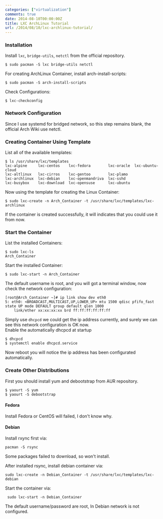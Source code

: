 ```yaml
---
categories: ["virtualization"]
comments: true
date: 2014-08-10T00:00:00Z
title: LXC ArchLinux Tutorial
url: /2014/08/10/lxc-archlinux-tutorial/
---
```


### Installation
Install `lxc`, `bridge-utils`, `netctl` from the official repository.     

```
$ sudo pacman -S lxc bridge-utils netctl

```
For creating ArchLinux Container, install arch-install-scripts:    

```
$ sudo pacman -S arch-install-scripts

```
Check Configurations:    

```
$ lxc-checkconfig

```
### Network Configuration
Since I use systemd for bridged network, so this step remains blank, the official Arch Wiki use netctl.    
### Creating Container Using Template
List all of the available templates:   

```
$ ls /usr/share/lxc/templates 
lxc-alpine     lxc-centos    lxc-fedora        lxc-oracle  lxc-ubuntu-cloud
lxc-altlinux   lxc-cirros    lxc-gentoo        lxc-plamo
lxc-archlinux  lxc-debian    lxc-openmandriva  lxc-sshd
lxc-busybox    lxc-download  lxc-opensuse      lxc-ubuntu

```
Now using the template for creating the Linux Container:    

```
$ sudo lxc-create -n Arch_Container -t /usr/share/lxc/templates/lxc-archlinux

```
If the container is created successfully, it will indicates that you could use it from now.    
### Start the Container
List the installed Containers:    

```
$ sudo lxc-ls
Arch_Container  

```
Start the installed Container: 

```
$ sudo lxc-start -n Arch_Container

```
The default username is root, and you will got a terminal window, now check the network configuration:   

```
[root@Arch_Container ~]# ip link show dev eth0
5: eth0: <BROADCAST,MULTICAST,UP,LOWER_UP> mtu 1500 qdisc pfifo_fast state UP mode DEFAULT group default qlen 1000
    link/ether xx:xx:xx:xx brd ff:ff:ff:ff:ff:ff

```
Simply use `dhcpcd` we could get the ip address currently, and surely we can see this network configuration is OK now.    
Enable the automatically dhcpcd at startup    

```
$ dhcpcd
$ systemctl enable dhcpcd.service

```
Now reboot you will notice the ip address has been configurated automatically.    
### Create Other Distributions
First you should install yum and debootstrap from AUR repository.   

```
$ yaourt -S yum
$ yaourt -S debootstrap

```
#### Fedora
Install Fedora or CentOS will failed, I don't know why.    

#### Debian
Install rxync first via: 

```
pacman -S rsync

```
Some packages failed to download, so won't install. 

After installed rsync, install debian container via:    

```
sudo lxc-create -n Debian_Container -t /usr/share/lxc/templates/lxc-debian

```
Start the container via:    

```
 sudo lxc-start -n Debian_Container

```
The default username/password are root, In Debian network is not configured.    
